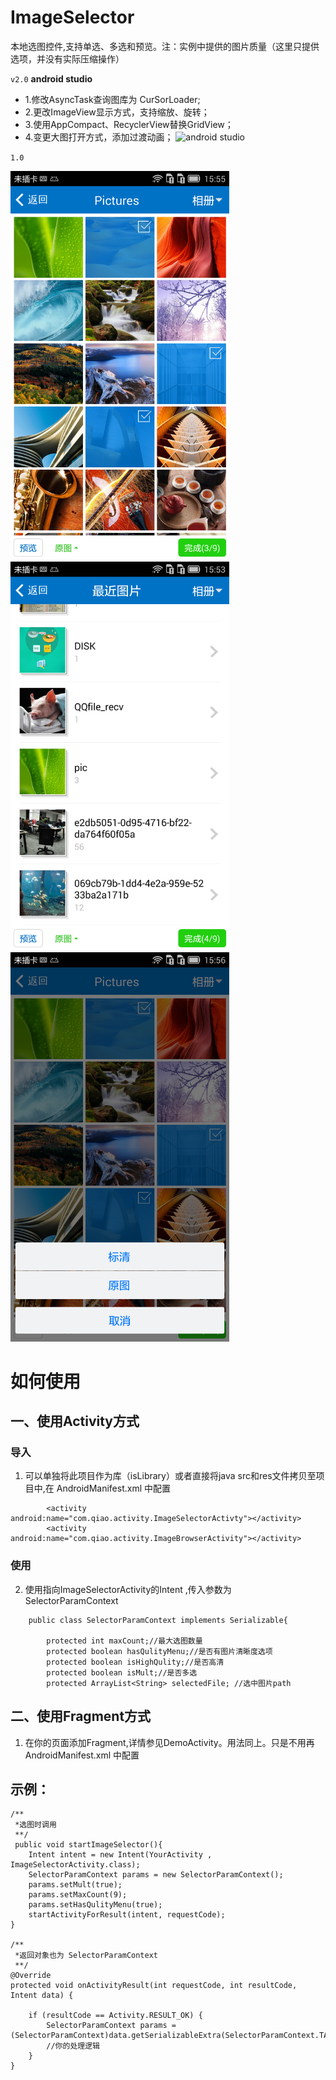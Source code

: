 # ImageSelector
 本地选图控件,支持单选、多选和预览。注：实例中提供的图片质量（这里只提供选项，并没有实际压缩操作）
 
 ``v2.0`` **android studio**
- 1.修改AsyncTask查询图库为 CurSorLoader;
- 2.更改ImageView显示方式，支持缩放、旋转；
- 3.使用AppCompact、RecyclerView替换GridView；
- 4.变更大图打开方式，添加过渡动画；
 ![android studio](https://raw.githubusercontent.com/Qiaoidea/ImageSelector/master/screenShot/ImageDemo.gif)
 
 ``1.0``

<p>
   <img src="https://raw.githubusercontent.com/Qiaoidea/ImageSelector/master/screenShot/device-1.png" width="350" alt="Screenshot"/>
     
   <img src="https://raw.githubusercontent.com/Qiaoidea/ImageSelector/master/screenShot/device-2.png" width="350" alt="Screenshot"/>
     
   <img src="https://raw.githubusercontent.com/Qiaoidea/ImageSelector/master/screenShot/device-3.png" width="350" alt="Screenshot"/>
</p>

# 如何使用
## 一、使用Activity方式
### 导入
1. 可以单独将此项目作为库（isLibrary）或者直接将java src和res文件拷贝至项目中,在 AndroidManifest.xml 中配置

```
        <activity android:name="com.qiao.activity.ImageSelectorActivty"></activity>
        <activity android:name="com.qiao.activity.ImageBrowserActivity"></activity>
```

### 使用
2. 使用指向ImageSelectorActivity的Intent ,传入参数为 SelectorParamContext

```
	public class SelectorParamContext implements Serializable{
	
		protected int maxCount;//最大选图数量
		protected boolean hasQulityMenu;//是否有图片清晰度选项
		protected boolean isHighQulity;//是否高清 
		protected boolean isMult;//是否多选
		protected ArrayList<String> selectedFile; //选中图片path
```

## 二、使用Fragment方式
1. 在你的页面添加Fragment,详情参见DemoActivity。用法同上。只是不用再AndroidManifest.xml 中配置


## 示例：

```
/**
 *选图时调用
 **/
 public void startImageSelector(){
	Intent intent = new Intent(YourActivity , ImageSelectorActivity.class);
	SelectorParamContext params = new SelectorParamContext();
	params.setMult(true);
	params.setMaxCount(9);
	params.setHasQulityMenu(true);
	startActivityForResult(intent, requestCode);
}

/**
 *返回对象也为 SelectorParamContext
 **/
@Override
protected void onActivityResult(int requestCode, int resultCode, Intent data) {

	if (resultCode == Activity.RESULT_OK) {
		SelectorParamContext params = (SelectorParamContext)data.getSerializableExtra(SelectorParamContext.TAG_SELECTOR);
		//你的处理逻辑
	}
}
```
